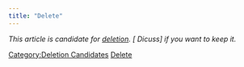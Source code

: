 ```yaml
---
title: "Delete"
---
```


<div class="boilerplate metadata" id="stub" style="clear:both;">

*This article is candidate for
[deletion](:Category:Deletion_Candidates "wikilink").
<span class="plainlinks">\[ Dicuss\] if you want to keep it</span>.*

</div>

<includeonly></includeonly> <noinclude></noinclude>

[Category:Deletion Candidates](Category:Deletion_Candidates "wikilink")
[Delete](Category:Templates "wikilink")
